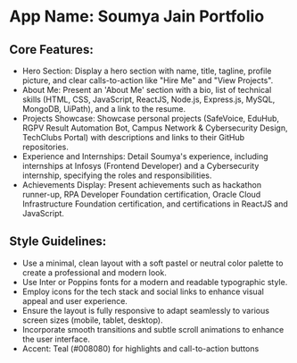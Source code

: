 # **App Name**: Soumya Jain Portfolio

## Core Features:

- Hero Section: Display a hero section with name, title, tagline, profile picture, and clear calls-to-action like "Hire Me" and "View Projects".
- About Me: Present an 'About Me' section with a bio, list of technical skills (HTML, CSS, JavaScript, ReactJS, Node.js, Express.js, MySQL, MongoDB, UiPath), and a link to the resume.
- Projects Showcase: Showcase personal projects (SafeVoice, EduHub, RGPV Result Automation Bot, Campus Network & Cybersecurity Design, TechClubs Portal) with descriptions and links to their GitHub repositories.
- Experience and Internships: Detail Soumya's experience, including internships at Infosys (Frontend Developer) and a Cybersecurity internship, specifying the roles and responsibilities.
- Achievements Display: Present achievements such as hackathon runner-up, RPA Developer Foundation certification, Oracle Cloud Infrastructure Foundation certification, and certifications in ReactJS and JavaScript.

## Style Guidelines:

- Use a minimal, clean layout with a soft pastel or neutral color palette to create a professional and modern look.
- Use Inter or Poppins fonts for a modern and readable typographic style.
- Employ icons for the tech stack and social links to enhance visual appeal and user experience.
- Ensure the layout is fully responsive to adapt seamlessly to various screen sizes (mobile, tablet, desktop).
- Incorporate smooth transitions and subtle scroll animations to enhance the user interface.
- Accent: Teal (#008080) for highlights and call-to-action buttons